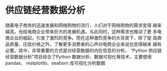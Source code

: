 # 供应链经营数据分析
随着电子商务的迅速发展和网络购物的流行，人们对于网络购物的需求变得 越来越高，也给电商企业带来巨大的发展机遇。与此同时，这种需求也推动了更 多电商企业的崛起，引发了激烈的竞争。而在这种激烈竞争的大背景下，除了提 高商品质量、压低价格之外，了解更多消费者的心声对电商企业来说也变得越来 越有必要。其中，非常重要的方式是对经营数据的内在信息的分析。 “Python 供应链经营数据分析”项目综合了Python 数据分析、数据可视化等技术，主要使用 pandas、 matplotlib、seaborn 库可视化分析数据
